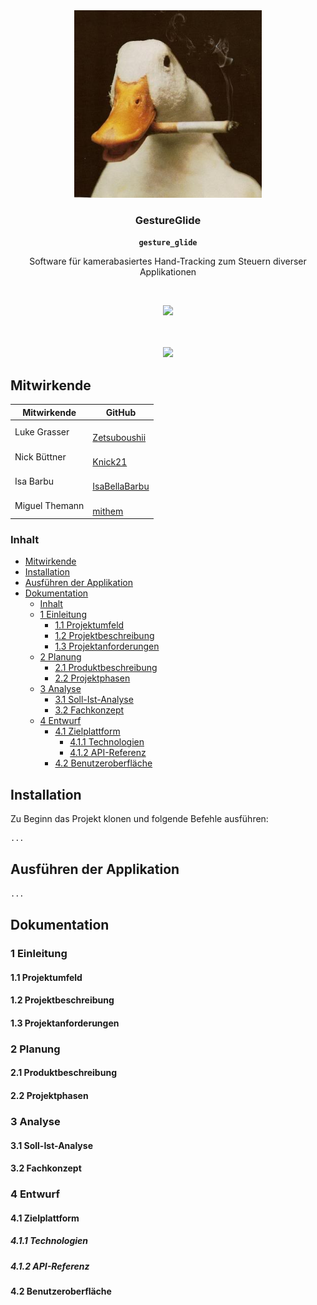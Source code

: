 <p align="center"><br><br><img src="logo.jpg" width="300" height="300" /></p>

<h3 align="center">GestureGlide</h3>
<p align="center"><strong><code>gesture_glide</code></strong></p>
<p align="center">Software für kamerabasiertes Hand-Tracking zum Steuern diverser Applikationen</p>
<br>
<p align="center">
  <img src="https://img.shields.io/maintenance/yes/2024" />
</p>

<p align="center"><br><br><img src="screenshot.png"/></p>

## Mitwirkende

| Mitwirkende    | GitHub                                                                                                                                                                                   |
|----------------|------------------------------------------------------------------------------------------------------------------------------------------------------------------------------------------|
| Luke Grasser   | <a href="https://github.com/zetsuboushii"><img src="https://avatars.githubusercontent.com/u/65507051?v=4" width="150px;" alt=""/><br/>[Zetsuboushii](https://github.com/zetsuboushii)    |
| Nick Büttner   | <a href="https://github.com/knick21"><img src="https://avatars.githubusercontent.com/u/115408270?v=4" width="150px;" alt=""/><br/>[Knick21](https://github.com/knick21)                  |
| Isa Barbu      | <a href="https://github.com/isabellabarbu"><img src="https://avatars.githubusercontent.com/u/78431957?v=4" width="150px;" alt=""/><br/>[IsaBellaBarbu](https://github.com/isabellabarbu) |
| Miguel Themann | <a href="https://github.com/mithem"><img src="https://avatars.githubusercontent.com/u/41842729?v=4" width="150px;" alt=""/><br/>[mithem](https://github.com/mithem)                      |

### Inhalt

<!-- TOC -->

* [Mitwirkende](#mitwirkende)
* [Installation](#installation)
* [Ausführen der Applikation](#ausführen-der-applikation)
* [Dokumentation](#dokumentation)
    * [Inhalt](#inhalt)
    * [1 Einleitung](#1-einleitung)
        * [1.1 Projektumfeld](#11-projektumfeld)
        * [1.2 Projektbeschreibung](#12-projektbeschreibung)
        * [1.3 Projektanforderungen](#13-projektanforderungen)
    * [2 Planung](#2-planung)
        * [2.1 Produktbeschreibung](#21-produktbeschreibung)
        * [2.2 Projektphasen](#22-projektphasen)
    * [3 Analyse](#3-analyse)
        * [3.1 Soll-Ist-Analyse](#31-soll-ist-analyse)
        * [3.2 Fachkonzept](#32-fachkonzept)
    * [4 Entwurf](#4-entwurf)
        * [4.1 Zielplattform](#41-zielplattform)
            * [4.1.1 Technologien](#411-technologien)
            * [4.1.2 API-Referenz](#412-api-referenz)
        * [4.2 Benutzeroberfläche](#42-benutzeroberfläche)

<!-- TOC -->

## Installation

Zu Beginn das Projekt klonen und folgende Befehle ausführen:

```bash
...
```

## Ausführen der Applikation

```bash
...
```

## Dokumentation

### 1 Einleitung

#### 1.1 Projektumfeld

#### 1.2 Projektbeschreibung

#### 1.3 Projektanforderungen

### 2 Planung

#### 2.1 Produktbeschreibung

#### 2.2 Projektphasen

### 3 Analyse

#### 3.1 Soll-Ist-Analyse

#### 3.2 Fachkonzept

### 4 Entwurf

#### 4.1 Zielplattform

##### 4.1.1 Technologien

##### 4.1.2 API-Referenz

#### 4.2 Benutzeroberfläche
